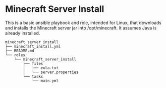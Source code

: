 # Minecraft Server Install #

This is a basic ansible playbook and role, intended for Linux, that
downloads and installs the Minecraft server jar into /opt/minecraft. It
assumes Java is already installed.

```
minecraft_server_install
├── minecraft_install.yml
├── README.md
└── roles
    └── minecraft_server_install
        ├── files
        │   ├── eula.txt
        │   └── server.properties
        └── tasks
            └── main.yml
```
